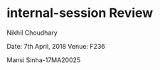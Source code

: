 # internal-session Review 

Nikhil Choudhary   

Date: 7th April, 2018
Venue: F236

Mansi Sinha-17MA20025